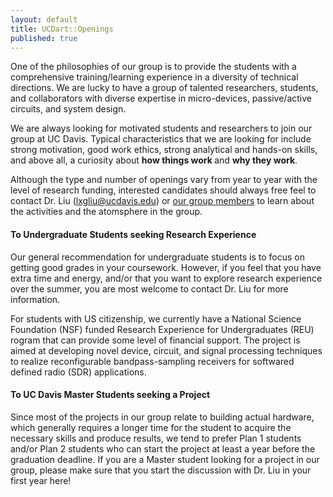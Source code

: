 ```yaml
---
layout: default
title: UCDart::Openings
published: true
---
```


One of the philosophies of our group is to provide the students with a comprehensive training/learning experience in a diversity of technical directions. We are lucky to have a group of talented researchers, students, and collaborators with diverse expertise in micro-devices, passive/active circuits, and system design. 

We are always looking for motivated students and researchers to join our group at UC Davis. Typical characteristics that we are looking for include strong motivation, good work ethics, strong analytical and hands-on skills, and above all, a curiosity about <strong>how things work </strong> and <strong>why they work</strong>. 

Although the type and number of openings vary from year to year with the level of research funding, interested candidates should always free feel to contact Dr. Liu (lxgliu@ucdavis.edu) or [our group members](/people/) to learn about the activities and the atomsphere in the group. 

#### To Undergraduate Students seeking Research Experience

Our general recommendation for undergraduate students is to focus on getting good grades in your coursework. However, if you feel that you have extra time and energy, and/or that you want to explore research experience over the summer, you are most welcome to contact Dr. Liu for more information. 

For students with US citizenship, we currently have a National Science Foundation (NSF) funded Research Experience for Undergraduates (REU) rogram that can provide some level of financial support. The project is aimed at developing novel device, circuit, and signal processing techniques to realize reconfigurable bandpass-sampling receivers for softwared defined radio (SDR) applications. 

#### To UC Davis Master Students seeking a Project

Since most of the projects in our group relate to building actual hardware, which generally requires a longer time for the student to acquire the necessary skills and produce results, we tend to prefer Plan 1 students and/or Plan 2 students who can start the project at least a year before the graduation deadline. If you are a Master student looking for a project in our group, please make sure that you start the discussion with Dr. Liu in your first year here!